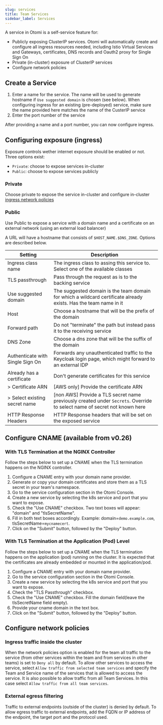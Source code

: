 ```yaml
---
slug: services
title: Team Services
sidebar_label: Services
---
```


<!-- ![Console: new service](img/team-services.png) -->

A service in Otomi is a self-service feature for:

- Publicly exposing ClusterIP services. Otomi will automatically create and configure all ingress resources needed, including Istio Virtual Services and Gateways, certificates, DNS records and Oauth2 proxy for Single Sign On
- Private (in-cluster) exposure of ClusterIP services
- Configure network policies

## Create a Service

1. Enter a name for the service. The name will be used to generate hostname if `Use suggested domain` is chosen (see below). When configuring ingress for an existing (pre-deployed) service, make sure the name provided here matches the name of the CusterIP service
2. Enter the port number of the service

After providing a name and a port number, you can now configure ingress.
## Configuring exposure (ingress)

Exposure controls wether internet exposure should be enabled or not. Three options exist:

- `Private`: choose to expose services in-cluster
- `Public`: choose to expose services publicly

### Private

Choose private to expose the service in-cluster and configure in-cluster [ingress network policies](#ingress-traffic-inside-the-cluster)

### Public

Use Public to expose a service with a domain name and a certificate on an external network (using an external load balancer)

A URL will have a hostname that consists of `$HOST_NAME.$DNS_ZONE`. Options are described below.

| Setting                          | Description                                                                                                               |
| -------------------------------- | ------------------------------------------------------------------------------------------------------------------------- |
| Ingress class name               | The ingress class to assing this service to. Select one of the available classes                                          |
| TLS passthrough                  | Pass through the request as is to the backing service                                                                     |
| Use suggested domain             | The suggested domain is the team domain for which a wildcard certificate already exists. Has the team name in it          |
| Host                             | Choose a hostname that will be the prefix of the domain                                                                   |
| Forward path                     | Do not "terminate" the path but instead pass it to the receiving service                                                  |
| DNS Zone                         | Choose a dns zone that will be the suffix of the domain                                                                   |
| Authenticate with Single Sign On | Forwards any unauthenticated traffic to the Keycloak login page, which might forward to an external IDP                   |
| Already has a certificate        | Don't generate certificates for this service                                                                              |
| > Certificate ARN                | [AWS only] Provide the certificate ARN                                                                                    |
| > Select existing secret name    | [non AWS] Provide a TLS secret name previously created under `Secrets`. Override to select name of secret not known here  |
| HTTP Response Headers            | HTTP Response headers that will be set on the exposed service                                                             |


## Configure CNAME (available from v0.26)
### With TLS Termination at the NGINX Controller

Follow the steps below to set up a CNAME when the TLS termination happens on the NGINX controller.

1. Configure a CNAME entry with your domain name provider.
2. Generate or copy your domain certificates and store them as a TLS secret in your team's namespace.
3. Go to the service configuration section in the Otomi Console.
4. Create a new service by selecting the k8s service and port that you want to expose.
5. Check the "Use CNAME" checkbox. Two text boxes will appear: "domain" and "tlsSecretName".
6. Fill in both text boxes accordingly. Example: domain=`demo.example.com`, tlsSecretName=`mycnamecert`.
7. Click on the "Submit" button, followed by the "Deploy" button.

### With TLS Termination at the Application (Pod) Level

Follow the steps below to set up a CNAME when the TLS termination happens on the application (pod) running on the cluster. It is expected that the certificates are already embedded or mounted in the application/pod.

1. Configure a CNAME entry with your domain name provider.
2. Go to the service configuration section in the Otomi Console.
3. Create a new service by selecting the k8s service and port that you want to expose.
3. Check the "TLS Passthrough" checkbox.
4. Check the "Use CNAME" checkbox. Fill the domain field(leave the tlsSecretName field empty).
5. Provide your cname domain in the text box.
6. Click on the "Submit" button, followed by the "Deploy" button.

## Configure network policies

### Ingress traffic inside the cluster

When the network policies option is enabled for the team all traffic to the service (from other services within the team and from services in other teams) is set to `Deny all` by default. To allow other services to access the service, select `Allow traffic from selected team services` and specify the Team and Service name of the services that is allowed to access the service. It is also possible to allow traffic from all Team Services. In this case select `Allow traffic from all team services`.

### External egress filtering

Traffic to external endpoints (outside of the cluster) is denied by default. To allow egress traffic to external endpoints, add the FQDN or IP address of the endpoint, the target port and the protocol used.